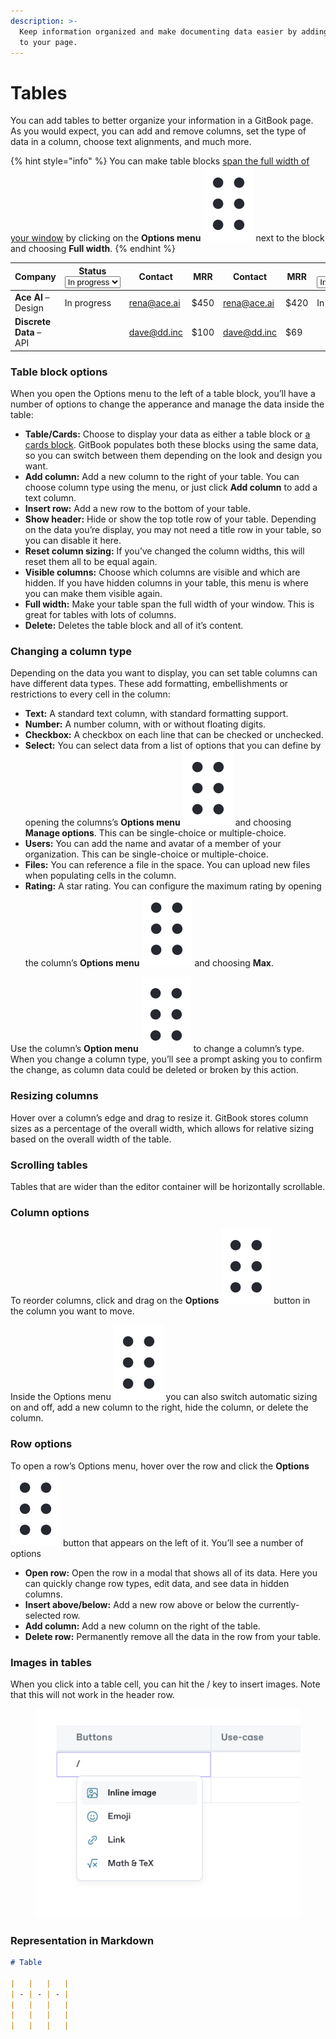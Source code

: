 ```yaml
---
description: >-
  Keep information organized and make documenting data easier by adding a table
  to your page.
---
```


# Tables

You can add tables to better organize your information in a GitBook page. As you would expect, you can add and remove columns, set the type of data in a column, choose text alignments, and much more.

{% hint style="info" %}
You can make table blocks [span the full width of your window](./#full-width-blocks) by clicking on the **Options menu** <img src="../../.gitbook/assets/Options menu.png" alt="" data-size="line">  next to the block and choosing **Full width**.
{% endhint %}

<table data-full-width="false"><thead><tr><th>Company</th><th>Status<select><option value="36bef47f343d4588bc43db3e5c701796" label="In progress" color="blue"></option></select></th><th>Contact</th><th>MRR</th><th data-hidden>Contact</th><th data-hidden>MRR</th><th data-hidden>Status<select><option value="3e7a52c673ec4a01992566d18271f7a5" label="In progress" color="blue"></option><option value="2362fd3eafc7476fb8646ac754f34b72" label="Done" color="blue"></option></select></th></tr></thead><tbody><tr><td><strong>Ace AI</strong> – Design</td><td><span data-option="36bef47f343d4588bc43db3e5c701796">In progress</span></td><td><a href="mailto:noreply@gitbook.com">rena@ace.ai</a></td><td>$450</td><td><a href="mailto:noreply@gitbook.com">rena@ace.ai</a></td><td>$420</td><td><span data-option="3e7a52c673ec4a01992566d18271f7a5">In progress</span></td></tr><tr><td><strong>Discrete Data</strong> – API</td><td></td><td><a href="mailto:noreply@gitbook.com">dave@dd.inc</a></td><td>$100</td><td><a href="mailto:noreply@gitbook.com">dave@dd.inc</a></td><td>$69</td><td></td></tr></tbody></table>

### Table block options

When you open the Options menu to the left of a table block, you’ll have a number of options to change the apperance and manage the data inside the table:

* **Table/Cards:** Choose to display your data as either a table block or [a cards block](cards.md). GitBook populates both these blocks using the same data, so you can switch between them depending on the look and design you want.
* **Add column:** Add a new column to the right of your table. You can choose column type using the menu, or just click **Add column** to add a text column.
* **Insert row:** Add a new row to the bottom of your table.
* **Show header:** Hide or show the top totle row of your table. Depending on the data you’re display, you may not need a title row in your table, so you can disable it here.
* **Reset column sizing:** If you’ve changed the column widths, this will reset them all to be equal again.
* **Visible columns:** Choose which columns are visible and which are hidden. If you have hidden columns in your table, this menu is where you can make them visible again.
* **Full width:** Make your table span the full width of your window. This is great for tables with lots of columns.
* **Delete:** Deletes the table block and all of it’s content.

### Changing a column type

Depending on the data you want to display, you can set table columns can have different data types. These add formatting, embellishments or restrictions to every cell in the column:

* **Text:** A standard text column, with standard formatting support.
* **Number:** A number column, with or without floating digits.
* **Checkbox:** A checkbox on each line that can be checked or unchecked.
* **Select:** You can select data from a list of options that you can define by opening the columns’s **Options menu** <img src="../../.gitbook/assets/Options menu.png" alt="" data-size="line"> and choosing **Manage options**. This can be single-choice or multiple-choice.
* **Users:** You can add the name and avatar of a member of your organization. This can be single-choice or multiple-choice.
* **Files:** You can reference a file in the space. You can upload new files when populating cells in the column.
* **Rating:** A star rating. You can configure the maximum rating by opening the column’s **Options menu** <img src="../../.gitbook/assets/Options menu.png" alt="" data-size="line"> and choosing **Max**.

Use the column’s **Option menu** <img src="../../.gitbook/assets/Options menu.png" alt="" data-size="line"> to change a column’s type. When you change a column type, you’ll see a prompt asking you to confirm the change, as column data could be deleted or broken by this action.

### Resizing columns

Hover over a column’s edge and drag to resize it. GitBook stores column sizes as a percentage of the overall width, which allows for relative sizing based on the overall width of the table.

### Scrolling tables

Tables that are wider than the editor container will be horizontally scrollable.

### Column options

To reorder columns, click and drag on the **Options** <img src="../../.gitbook/assets/Options menu.png" alt="" data-size="line"> button in the column you want to move.&#x20;

Inside the Options menu <img src="../../.gitbook/assets/Options menu.png" alt="" data-size="line"> you can also switch automatic sizing on and off, add a new column to the right, hide the column, or delete the column.

### Row options

To open a row’s Options menu, hover over the row and click the **Options** <img src="../../.gitbook/assets/Options menu.png" alt="" data-size="line"> button that appears on the left of it. You’ll see a number of options

* **Open row:** Open the row in a modal that shows all of its data. Here you can quickly change row types, edit data, and see data in hidden columns.
* **Insert above/below:** Add a new row above or below the currently-selected row.
* **Add column:** Add a new column on the right of the table.
* **Delete row:** Permanently remove all the data in the row from your table.

### Images in tables

When you click into a table cell, you can hit the / key to insert images. Note that this will not work in the header row.

<figure><img src="../../.gitbook/assets/image.png" alt=""><figcaption></figcaption></figure>

### Representation in Markdown

```markdown
# Table

|   |   |   |
| - | - | - |
|   |   |   |
|   |   |   |
|   |   |   |
```
